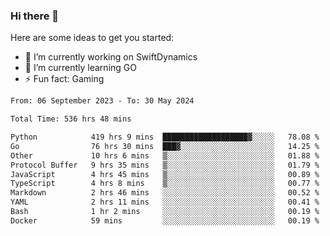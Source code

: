 ### Hi there 👋

Here are some ideas to get you started:

- 🔭 I’m currently working on SwiftDynamics
- 🌱 I’m currently learning GO
-  ⚡ Fun fact: Gaming
  
  <!--
- 👯 I’m looking to collaborate on ...
- 🤔 I’m looking for help with ...
- 💬 Ask me about ...
- 📫 How to reach me: ...
- 😄 Pronouns: ...
-->

<!--START_SECTION:waka-->

```txt
From: 06 September 2023 - To: 30 May 2024

Total Time: 536 hrs 48 mins

Python            419 hrs 9 mins  ███████████████████▓░░░░░   78.08 %
Go                76 hrs 30 mins  ███▓░░░░░░░░░░░░░░░░░░░░░   14.25 %
Other             10 hrs 6 mins   ▒░░░░░░░░░░░░░░░░░░░░░░░░   01.88 %
Protocol Buffer   9 hrs 35 mins   ▒░░░░░░░░░░░░░░░░░░░░░░░░   01.79 %
JavaScript        4 hrs 45 mins   ▒░░░░░░░░░░░░░░░░░░░░░░░░   00.89 %
TypeScript        4 hrs 8 mins    ▒░░░░░░░░░░░░░░░░░░░░░░░░   00.77 %
Markdown          2 hrs 46 mins   ░░░░░░░░░░░░░░░░░░░░░░░░░   00.52 %
YAML              2 hrs 11 mins   ░░░░░░░░░░░░░░░░░░░░░░░░░   00.41 %
Bash              1 hr 2 mins     ░░░░░░░░░░░░░░░░░░░░░░░░░   00.19 %
Docker            59 mins         ░░░░░░░░░░░░░░░░░░░░░░░░░   00.19 %
```

<!--END_SECTION:waka-->
